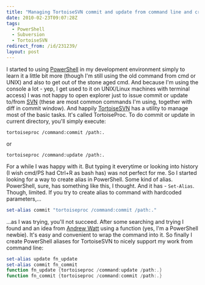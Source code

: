 ```yaml
---
title: "Managing TortoiseSVN commit and update from command line and creating PowerShell alias"
date: 2010-02-23T09:07:28Z
tags:
  - PowerShell
  - Subversion
  - TortoiseSVN
redirect_from: /id/231239/
layout: post
---
```

I started to using [PowerShell][1] in my development environment simply to learn it a little bit more (though I'm still using the old command from cmd or UNIX) and also to get out of the stone aged cmd. And because I'm using the console a lot - yep, I get used to it on UNIX/Linux machines with terminal access) I was not happy to open explorer just to issue commit or update to/from [SVN][2] (these are most common commands I'm using, together with diff in commit window).
And happily [TortoiseSVN][3] has a utility to manage most of the basic tasks. It's called TortoiseProc. To do commit or update in current directory, you'll simply execute:

```text
tortoiseproc /command:commit /path:.
```

or

```text
tortoiseproc /command:update /path:.
```

For a while I was happy with it. But typing it everytime or looking into history (I wish cmd/PS had Ctrl+R as bash has) was not perfect for me. So I started looking for a way to create alias in PowerShell. Some kind of alias. PowerShell, sure, has something like this, I thought. And it has - `Set-Alias`. Though, limited. If you try to create alias to command with hardcoded parameters,...

```powershell
set-alias commit "tortoiseproc /command:commit /path:."
```

...as I was trying, you'll not succeed. After some searching and trying I found and an idea from [Andrew Watt][4] using a function (yes, I'm a PowerShell newbie). It's easy and convenient to wrap the command into it.
So finally I create PowerShell aliases for TortoiseSVN to nicely support my work from command line:

```powershell
set-alias update fn_update
set-alias commit fn_commit
function fn_update {tortoiseproc /command:update /path:.}
function fn_commit {tortoiseproc /command:commit /path:.}
```

[1]: http://www.microsoft.com/powershell/
[2]: http://subversion.tigris.org/
[3]: http://tortoisesvn.tigris.org/
[4]: http://www.amazon.com/Andrew-Watt/e/B001HD0UKY/ref=sr_ntt_srch_lnk_4?_encoding=UTF8&qid=1266915476&sr=1-4